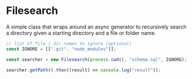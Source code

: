 # Filesearch

A simple class that wraps around an async generator to recursively search a directory given a starting directory and a file or folder name.

```js
// list of file / dir names to ignore (optional)
const IGNORE = [[".git", "node_modules"]];

const searcher = new Filesearch(process.cwd(), "schema.sql", IGNORE);

searcher.getPath().then((result) => console.log("result"));
```
